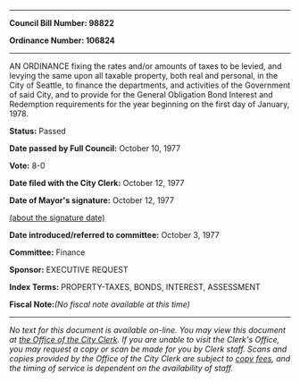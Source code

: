 

********

**Council Bill Number: 98822**
   
**Ordinance Number: 106824**
********

 AN ORDINANCE fixing the rates and/or amounts of taxes to be levied, and levying the same upon all taxable property, both real and personal, in the City of Seattle, to finance the departments, and activities of the Government of said City, and to provide for the General Obligation Bond Interest and Redemption requirements for the year beginning on the first day of January, 1978.

**Status:** Passed
   
**Date passed by Full Council:** October 10, 1977
   
**Vote:** 8-0
   
**Date filed with the City Clerk:** October 12, 1977
   
**Date of Mayor's signature:** October 12, 1977
   
[(about the signature date)](/~public/approvaldate.htm)
   
   
   
**Date introduced/referred to committee:** October 3, 1977
   
**Committee:** Finance
   
**Sponsor:** EXECUTIVE REQUEST
   
   
**Index Terms:** PROPERTY-TAXES, BONDS, INTEREST, ASSESSMENT

**Fiscal Note:**_(No fiscal note available at this time)_
********

_No text for this document is available on-line. You may view this document at [the Office of the City Clerk](http://www.seattle.gov/leg/clerk/contactUs.htm). If you are unable to visit the Clerk's Office, you may request a copy or scan be made for you by Clerk staff. Scans and copies provided by the Office of the City Clerk are subject to [copy fees](http://clerk.seattle.gov/~public/clerkfees.htm), and the timing of service is dependent on the availability of staff._

